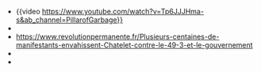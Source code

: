 - {{video https://www.youtube.com/watch?v=Tp6JJJHma-s&ab_channel=PillarofGarbage}}
-
- https://www.revolutionpermanente.fr/Plusieurs-centaines-de-manifestants-envahissent-Chatelet-contre-le-49-3-et-le-gouvernement
-
-
